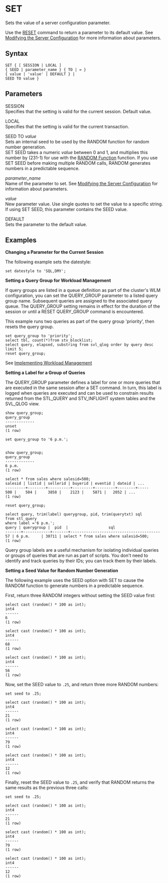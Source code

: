 # SET<a name="r_SET"></a>

Sets the value of a server configuration parameter\.

Use the [RESET](r_RESET.md) command to return a parameter to its default value\. See [Modifying the Server Configuration](t_Modifying_the_default_settings.md) for more information about parameters\. 

## Syntax<a name="r_SET-synopsis"></a>

```
SET { [ SESSION | LOCAL ]
{ SEED | parameter_name } { TO | = }
{ value | 'value' | DEFAULT } |
SEED TO value }
```

## Parameters<a name="r_SET-parameters"></a>

SESSION   
Specifies that the setting is valid for the current session\. Default value\.

LOCAL   
Specifies that the setting is valid for the current transaction\. 

SEED TO *value*   
Sets an internal seed to be used by the RANDOM function for random number generation\.  
SET SEED takes a numeric *value* between 0 and 1, and multiplies this number by \(231\-1\) for use with the [RANDOM Function](r_RANDOM.md) function\. If you use SET SEED before making multiple RANDOM calls, RANDOM generates numbers in a predictable sequence\.

 *parameter\_name*   
Name of the parameter to set\. See [Modifying the Server Configuration](t_Modifying_the_default_settings.md) for information about parameters\.

 *value*   
New parameter value\. Use single quotes to set the value to a specific string\. If using SET SEED, this parameter contains the SEED value\. 

DEFAULT   
Sets the parameter to the default value\.

## Examples<a name="r_SET-examples"></a>

 **Changing a Parameter for the Current Session** 

The following example sets the datestyle:

```
set datestyle to 'SQL,DMY';
```

 **Setting a Query Group for Workload Management** 

If query groups are listed in a queue definition as part of the cluster's WLM configuration, you can set the QUERY\_GROUP parameter to a listed query group name\. Subsequent queries are assigned to the associated query queue\. The QUERY\_GROUP setting remains in effect for the duration of the session or until a RESET QUERY\_GROUP command is encountered\.

This example runs two queries as part of the query group 'priority', then resets the query group\. 

```
set query_group to 'priority';
select tbl, count(*)from stv_blocklist;
select query, elapsed, substring from svl_qlog order by query desc limit 5; 
reset query_group;
```

See [Implementing Workload Management](cm-c-implementing-workload-management.md) 

 **Setting a Label for a Group of Queries** 

The QUERY\_GROUP parameter defines a label for one or more queries that are executed in the same session after a SET command\. In turn, this label is logged when queries are executed and can be used to constrain results returned from the STL\_QUERY and STV\_INFLIGHT system tables and the SVL\_QLOG view\. 

```
show query_group;
query_group
-------------
unset
(1 row)

set query_group to '6 p.m.';


show query_group;
query_group
-------------
6 p.m.
(1 row)

select * from sales where salesid=500;
salesid | listid | sellerid | buyerid | eventid | dateid | ...
---------+--------+----------+---------+---------+--------+-----
500 |    504 |     3858 |    2123 |    5871 |   2052 | ...
(1 row)

reset query_group;

select query, trim(label) querygroup, pid, trim(querytxt) sql
from stl_query
where label ='6 p.m.';
query | querygroup |  pid  |                  sql
-------+------------+-------+----------------------------------------
57 | 6 p.m.     | 30711 | select * from sales where salesid=500;
(1 row)
```

Query group labels are a useful mechanism for isolating individual queries or groups of queries that are run as part of scripts\. You don't need to identify and track queries by their IDs; you can track them by their labels\.

 **Setting a Seed Value for Random Number Generation** 

The following example uses the SEED option with SET to cause the RANDOM function to generate numbers in a predictable sequence\.

First, return three RANDOM integers without setting the SEED value first: 

```
select cast (random() * 100 as int);
int4
------
6
(1 row)

select cast (random() * 100 as int);
int4
------
68
(1 row)

select cast (random() * 100 as int);
int4
------
56
(1 row)
```

Now, set the SEED value to `.25`, and return three more RANDOM numbers: 

```
set seed to .25;

select cast (random() * 100 as int);
int4
------
21
(1 row)

select cast (random() * 100 as int);
int4
------
79
(1 row)

select cast (random() * 100 as int);
int4
------
12
(1 row)
```

Finally, reset the SEED value to `.25`, and verify that RANDOM returns the same results as the previous three calls: 

```
set seed to .25;

select cast (random() * 100 as int);
int4
------
21
(1 row)

select cast (random() * 100 as int);
int4
------
79
(1 row)

select cast (random() * 100 as int);
int4
------
12
(1 row)
```